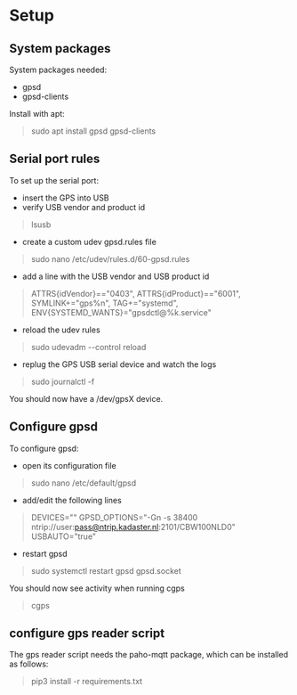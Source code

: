 
# Setup

## System packages
System packages needed:
* gpsd
* gpsd-clients

Install with apt:
> sudo apt install gpsd gpsd-clients

## Serial port rules
To set up the serial port:
* insert the GPS into USB
* verify USB vendor and product id
>  lsusb
* create a custom udev gpsd.rules file
> sudo nano /etc/udev/rules.d/60-gpsd.rules
* add a line with the USB vendor and USB product id
> ATTRS{idVendor}=="0403", ATTRS{idProduct}=="6001", SYMLINK+="gps%n", TAG+="systemd", ENV{SYSTEMD_WANTS}="gpsdctl@%k.service"
* reload the udev rules
> sudo udevadm --control reload
* replug the GPS USB serial device and watch the logs
> sudo journalctl -f

You should now have a /dev/gpsX device.

## Configure gpsd
To configure gpsd:
* open its configuration file
>  sudo nano /etc/default/gpsd
* add/edit the following lines
>  DEVICES=""
>  GPSD_OPTIONS="-Gn -s 38400 ntrip://user:pass@ntrip.kadaster.nl:2101/CBW100NLD0"
>  USBAUTO="true"
* restart gpsd
>  sudo systemctl restart gpsd gpsd.socket

You should now see activity when running cgps
> cgps

## configure gps reader script
The gps reader script needs the paho-mqtt package, which can be installed as follows:
> pip3 install -r requirements.txt

